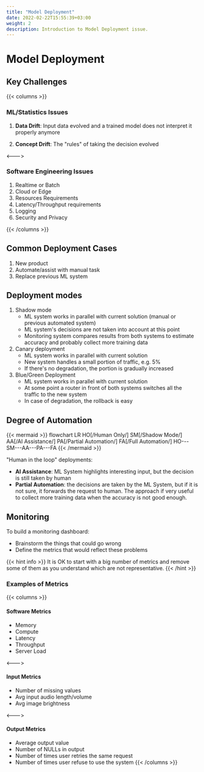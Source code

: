 ```yaml
---
title: "Model Deployment"
date: 2022-02-22T15:55:39+03:00
weight: 2
description: Introduction to Model Deployment issue.
---
```


# Model Deployment

## Key Challenges

{{< columns >}}

### ML/Statistics Issues

1. **Data Drift**:
Input data evolved and a trained model does not interpret it properly anymore

2. **Concept Drift**:
The "rules" of taking the decision evolved

<--->

### Software Engineering Issues

1. Realtime or Batch
2. Cloud or Edge
3. Resources Requirements
4. Latency/Throughput requirements
5. Logging
6. Security and Privacy

{{< /columns >}}


## Common Deployment Cases

1. New product
2. Automate/assist with manual task
3. Replace previous ML system


## Deployment modes

1. Shadow mode 
   - ML system works in parallel with current solution (manual or previous automated system)
   - ML system's decisions are not taken into account at this point
   - Monitoring system compares results from both systems to estimate accuracy and probably collect more training data
2. Canary deployment
   - ML system works in parallel with current solution
   - New system handles a small portion of traffic, e.g. 5%
   - If there's no degradation, the portion is gradually increased
3. Blue/Green Deployment
   - ML system works in parallel with current solution
   - At some point a router in front of both systems switches all the traffic to the new system
   - In case of degradation, the rollback is easy


## Degree of Automation

{{< mermaid >}}
flowchart LR
HO[/Human Only/]
SM[/Shadow Mode/]
AA[/AI Assistance/]
PA[/Partial Automation/]
FA[/Full Automation/]
HO---SM---AA---PA---FA
{{< /mermaid >}}

"Human in the loop" deployments:
- **AI Assistance**: ML System highlights interesting input, but the decision is still taken by human
- **Partial Automation**: the decisions are taken by the ML System, but if it is not sure, 
it forwards the request to human. The approach if very useful to collect more training data 
when the accuracy is not good enough.


## Monitoring

To build a monitoring dashboard:
- Brainstorm the things that could go wrong
- Define the metrics that would reflect these problems

{{< hint info >}}
It is OK to start with a big number of metrics and remove some of them as you understand which are not representative.
{{< /hint >}}

### Examples of Metrics

{{< columns >}} <!-- begin columns block -->
#### Software Metrics
- Memory
- Compute
- Latency
- Throughput
- Server Load

<---> <!-- magic separator, between columns -->

#### Input Metrics
- Number of missing values
- Avg input audio length/volume
- Avg image brightness

<--->

#### Output Metrics
- Average output value
- Number of NULLs in output
- Number of times user retries the same request
- Number of times user refuse to use the system
{{< /columns >}}

